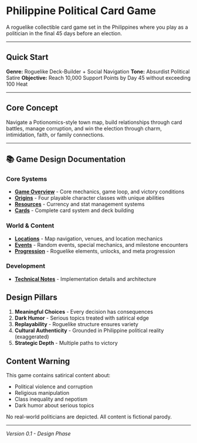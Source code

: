# Philippine Political Card Game

A roguelike collectible card game set in the Philippines where you play as a politician in the final 45 days before an election.

---

## Quick Start

**Genre:** Roguelike Deck-Builder + Social Navigation
**Tone:** Absurdist Political Satire
**Objective:** Reach 10,000 Support Points by Day 45 without exceeding 100 Heat

---

## Core Concept

Navigate a Potionomics-style town map, build relationships through card battles, manage corruption, and win the election through charm, intimidation, faith, or family connections.

---

## 📚 Game Design Documentation

### Core Systems
- **[Game Overview](game_overview.md)** - Core mechanics, game loop, and victory conditions
- **[Origins](origins.md)** - Four playable character classes with unique abilities
- **[Resources](resources.md)** - Currency and stat management systems
- **[Cards](cards.md)** - Complete card system and deck building

### World & Content
- **[Locations](locations.md)** - Map navigation, venues, and location mechanics
- **[Events](events.md)** - Random events, special mechanics, and milestone encounters
- **[Progression](progression.md)** - Roguelike elements, unlocks, and meta progression

### Development
- **[Technical Notes](technical.md)** - Implementation details and architecture

## Design Pillars

1. **Meaningful Choices** - Every decision has consequences
2. **Dark Humor** - Serious topics treated with satirical edge
3. **Replayability** - Roguelike structure ensures variety
4. **Cultural Authenticity** - Grounded in Philippine political reality (exaggerated)
5. **Strategic Depth** - Multiple paths to victory

## Content Warning

This game contains satirical content about:
- Political violence and corruption
- Religious manipulation
- Class inequality and nepotism
- Dark humor about serious topics

No real-world politicians are depicted. All content is fictional parody.

---

*Version 0.1 - Design Phase*